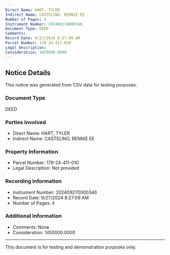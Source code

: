 ```yaml
---
Direct Name: HART, TYLER
Indirect Name: CASTELINO, RENNIE EE
Number of Pages: 4
Instrument Number: 202409270000346
Document Type: DEED
Comments: 
Record Date: 9/27/2024 8:27:09 AM
Parcel Number: 178-24-411-010
Legal Description: 
Consideration: 1450000.0000
---
```


## Notice Details

This notice was generated from CSV data for testing purposes.

### Document Type
DEED

### Parties Involved
- Direct Name: HART, TYLER
- Indirect Name: CASTELINO, RENNIE EE

### Property Information
- Parcel Number: 178-24-411-010
- Legal Description: Not provided

### Recording Information
- Instrument Number: 202409270000346
- Record Date: 9/27/2024 8:27:09 AM
- Number of Pages: 4

### Additional Information
- Comments: None
- Consideration: 1450000.0000

---

This document is for testing and demonstration purposes only.
